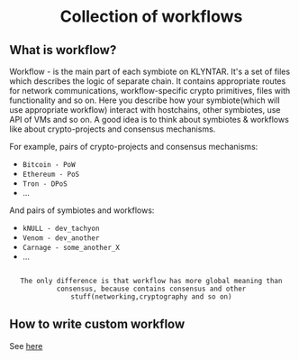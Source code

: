 <div align="center">

# <b>Collection of workflows</b>

</div>

## What is workflow?

Workflow - is the main part of each symbiote on KLYNTAR. It's a set of files which describes the logic of separate chain. It contains appropriate routes for network communications, workflow-specific crypto primitives, files with functionality and so on. Here you describe how your symbiote(which will use appropriate workflow) interact with hostchains, other symbiotes, use API of VMs and so on. A good idea is to think about symbiotes & workflows like about crypto-projects and consensus mechanisms.

For example, pairs of crypto-projects and consensus mechanisms:

<ul>

<li><code>Bitcoin - PoW</code></li>
<li><code>Ethereum - PoS</code></li>
<li><code>Tron - DPoS</code></li>
<li>...</li>

</ul>

And pairs of symbiotes and workflows:

<ul>

<li><code>kNULL - dev_tachyon</code></li>
<li><code>Venom - dev_another</code></li>
<li><code>Carnage - some_another_X</code></li>
<li>...</li>

</ul>

<div align="center">

```

The only difference is that workflow has more global meaning than consensus, because contains consensus and other stuff(networking,cryptography and so on)

```

</div>

## How to write custom workflow

See <a href="https://github.com/KLYN74R/KlyntarCore/tree/main/KLY_Workflows/dev_helloworld">here</a>
